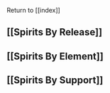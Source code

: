 Return to [[index]]

## [[Spirits By Release]]


## [[Spirits By Element]]


## [[Spirits By Support]]




